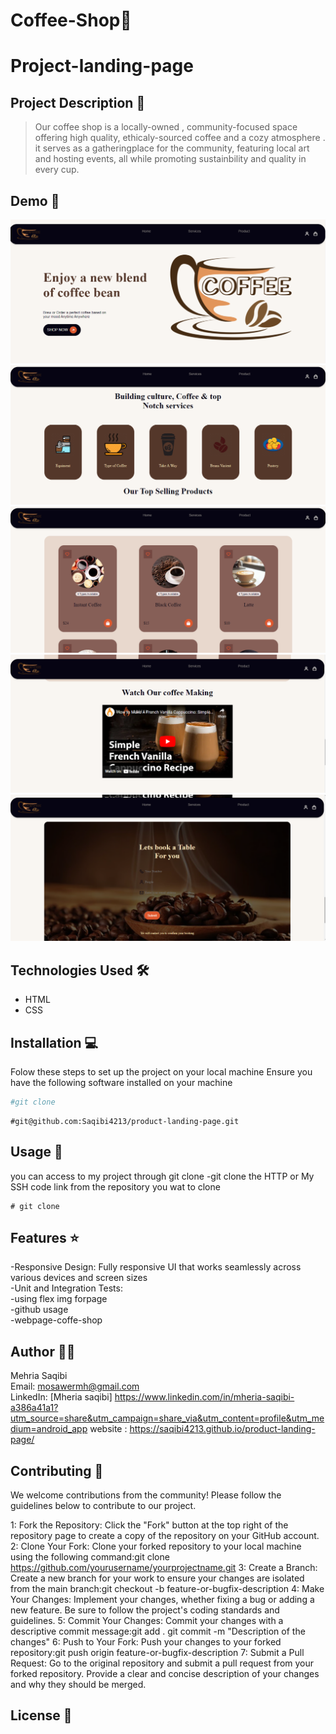 # Coffee-Shop🚀
# Project-landing-page

## Project Description 📝

> Our coffee shop is a locally-owned , community-focused space offering high quality, ethicaly-sourced coffee and a cozy atmosphere . it serves as a gatheringplace for the community, featuring local art and hosting events, all while promoting sustainbility and quality in every cup.

## Demo 📸

![Demo](./images/Screenshot%20(5).png )
![Demo](./images/Screenshot%20(6).png)
![Demo](./images/Screenshot%20(7).png)
![Demo](./images/Screenshot%20(8).png)
![Demo](./images/Screenshot%20(9).png)
## Technologies Used 🛠️
 
- HTML
- CSS

## Installation 💻

Folow these steps to set up the project on your local machine 
Ensure you have the following software installed on your machine

```bash
#git clone
```
```
#git@github.com:Saqibi4213/product-landing-page.git
```

## Usage 🎯

you can access to my project through git clone 
-git clone the HTTP or My SSH code link from the repository you wat to clone 

``` 
# git clone
```


## Features ⭐
 -Responsive Design: Fully responsive UI that works seamlessly across various devices and screen sizes
 <br />
 -Unit and Integration Tests:
 <br />
 -using flex img forpage 
 <br />
 -github usage
 <br />
 -webpage-coffe-shop

## Author 👩‍💻
 
Mehria Saqibi 
 <br>
 Email: mosawermh@gmail.com
 <br>
 LinkedIn: [Mheria saqibi] https://www.linkedin.com/in/mheria-saqibi-a386a41a1?utm_source=share&utm_campaign=share_via&utm_content=profile&utm_medium=android_app
website : https://saqibi4213.github.io/product-landing-page/
## Contributing 🤝

We welcome contributions from the community! Please follow the guidelines below to contribute to our project.

1: Fork the Repository: Click the "Fork" button at the top right of the repository page to create a copy of the repository on your GitHub account.
2: Clone Your Fork: Clone your forked repository to your local machine using the following command:git clone https://github.com/yourusername/yourprojectname.git
3: Create a Branch: Create a new branch for your work to ensure your changes are isolated from the main branch:git checkout -b feature-or-bugfix-description
4: Make Your Changes: Implement your changes, whether fixing a bug or adding a new feature. Be sure to follow the project's coding standards and guidelines.
5: Commit Your Changes: Commit your changes with a descriptive commit message:git add .
git commit -m "Description of the changes"
6: Push to Your Fork: Push your changes to your forked repository:git push origin feature-or-bugfix-description
7: Submit a Pull Request: Go to the original repository and submit a pull request from your forked repository. Provide a clear and concise description of your changes and why they should be merged.

## License 📜
